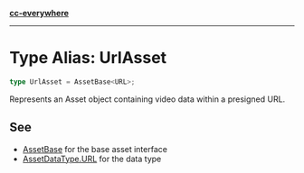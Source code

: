[**cc-everywhere**](../../../../../index.md)

***

# Type Alias: UrlAsset

```ts
type UrlAsset = AssetBase<URL>;
```

Represents an Asset object containing video data within a presigned URL.

## See

 - [AssetBase](../interfaces/asset-base.md) for the base asset interface
 - [AssetDataType.URL](../enumerations/asset-data-type.md#url) for the data type
